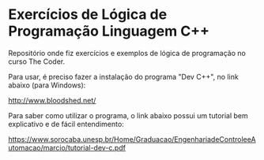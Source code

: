 # Exercícios de Lógica de Programação Linguagem C++

Repositório onde fiz exercícios e exemplos de lógica de programação no curso The Coder.

Para usar, é preciso fazer a instalação do programa "Dev C++", no link abaixo (para Windows):

http://www.bloodshed.net/

Para saber como utilizar o programa, o link abaixo possui um tutorial bem explicativo e de fácil entendimento:

https://www.sorocaba.unesp.br/Home/Graduacao/EngenhariadeControleeAutomacao/marcio/tutorial-dev-c.pdf

